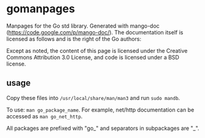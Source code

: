gomanpages
==========

Manpages for the Go std library. Generated with mango-doc (https://code.google.com/p/mango-doc/).
The documentation itself is licensed as follows and is the right of the Go authors:

Except as noted, the content of this page is licensed under the Creative Commons Attribution 3.0 
License, and code is licensed under a BSD license.

usage
-------

Copy these files into ```/usr/local/share/man/man3``` and run ```sudo mandb```. 

To use: ```man go_package_name```.  For example, net/http documentation can be accessed as ```man go_net_http```. 

All packages are prefixed with "go\_" and separators in subpackages are "\_".
